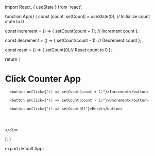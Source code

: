 import React, { useState } from 'react';

function App() {
  const [count, setCount] = useState(0); // Initialize count state to 0

  const increment = () => {
setCount(count + 1); // Increment count
  };

  const decrement = () => {
    setCount(count - 1); // Decrement count
  };

  const reset = () => {
   setCount(0);// Reset count to 0
  };

  return (
    <div className="App">
      <h1>Click Counter App</h1>

      <button onClick={"() => setCount(count + 1)"}>Increment</button>

      <button onClick={"() => setCount(count - 1)"}>Dncrement</button>

      <button onClick={"() => setCount(0)"}>Reset</button>
 

      
      
    </div>
  );
}

export default App;